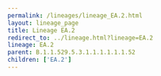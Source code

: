 ```yaml
---
permalink: /lineages/lineage_EA.2.html
layout: lineage_page
title: Lineage EA.2
redirect_to: ../lineage.html?lineage=EA.2
lineage: EA.2
parent: B.1.1.529.5.3.1.1.1.1.1.1.52
children: ['EA.2']
---
```

